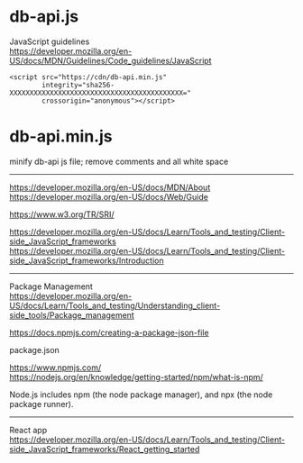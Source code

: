 
# db-api.js

JavaScript guidelines  
https://developer.mozilla.org/en-US/docs/MDN/Guidelines/Code_guidelines/JavaScript  

```
<script src="https://cdn/db-api.min.js"
        integrity="sha256-XXXXXXXXXXXXXXXXXXXXXXXXXXXXXXXXXXXXXXXXXXX="
        crossorigin="anonymous"></script>
```

# db-api.min.js
minify db-api js file; remove comments and all white space  


---  

https://developer.mozilla.org/en-US/docs/MDN/About   
https://developer.mozilla.org/en-US/docs/Web/Guide    

https://www.w3.org/TR/SRI/   

https://developer.mozilla.org/en-US/docs/Learn/Tools_and_testing/Client-side_JavaScript_frameworks    
https://developer.mozilla.org/en-US/docs/Learn/Tools_and_testing/Client-side_JavaScript_frameworks/Introduction    

---    

Package Management    
https://developer.mozilla.org/en-US/docs/Learn/Tools_and_testing/Understanding_client-side_tools/Package_management    

https://docs.npmjs.com/creating-a-package-json-file    

package.json    

https://www.npmjs.com/    
https://nodejs.org/en/knowledge/getting-started/npm/what-is-npm/       


Node.js includes npm (the node package manager), and npx (the node package runner).



---
React app    
https://developer.mozilla.org/en-US/docs/Learn/Tools_and_testing/Client-side_JavaScript_frameworks/React_getting_started



